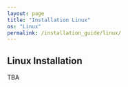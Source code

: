 ```yaml
---
layout: page
title: "Installation Linux"
os: "Linux"
permalink: /installation_guide/linux/
---
```

## Linux Installation
TBA